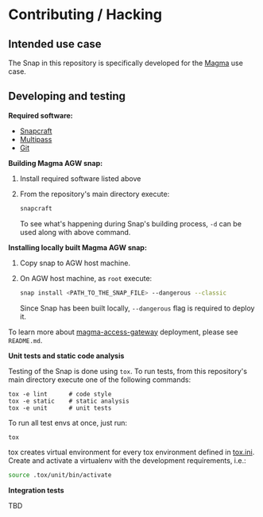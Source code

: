 # Contributing / Hacking

## Intended use case

The Snap in this repository is specifically developed for the
[Magma](https://www.magmacore.org/) use case.

## Developing and testing

**Required software:**

- [Snapcraft](https://snapcraft.io/docs/snapcraft-overview)
- [Multipass](https://multipass.run/)
- [Git](https://git-scm.com/book/en/v2/Getting-Started-Installing-Git)

**Building Magma AGW snap:**

1. Install required software listed above
2. From the repository's main directory execute:

   ```bash
   snapcraft
   ```
   
   To see what's happening during Snap's building process, `-d` can be used along with above
   command.

**Installing locally built Magma AGW snap:**

1. Copy snap to AGW host machine.
2. On AGW host machine, as `root` execute:

   ```bash
   snap install <PATH_TO_THE_SNAP_FILE> --dangerous --classic
   ```
   Since Snap has been built locally, `--dangerous` flag is required to deploy it. <br>

To learn more about [magma-access-gateway](https://snapcraft.io/magma-access-gateway) deployment, 
please see `README.md`.

**Unit tests and static code analysis**

Testing of the Snap is done using `tox`. To run tests, from this repository's main directory
execute one of the following commands:

```shell
tox -e lint      # code style
tox -e static    # static analysis
tox -e unit      # unit tests
```

To run all test envs at once, just run:<br>

```bash
tox
```

tox creates virtual environment for every tox environment defined in
[tox.ini](tox.ini). Create and activate a virtualenv with the development requirements, i.e.:

```bash
source .tox/unit/bin/activate
```

**Integration tests**

TBD
